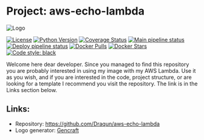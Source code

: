 # Project: aws-echo-lambda
![Logo](https://github.com/Draqun/aws-echo-lambda/docs/_static/ai_logo.png?raw=true "aws-echo-lambda")

[![License](https://img.shields.io/badge/License-BSD%203--Clause-blue.svg)](https://opensource.org/licenses/BSD-3-Clause)
[![Python Version](https://img.shields.io/badge/Python-3.11-blue)](https://www.python.org/downloads/release)
[![Coverage Status](https://coveralls.io/repos/github/Draqun/aws-echo-lambda/badge.svg?branch=master)](https://coveralls.io/github/Draqun/aws-echo-lambda?branch=master)
[![Main pipeline status](https://github.com/Draqun/aws-echo-lambda/actions/workflows/main_pipeline.yaml/badge.svg)](https://github.com/Draqun/aws-echo-lambda/actions)
[![Deploy pipeline status](https://github.com/Draqun/aws-echo-lambda/actions/workflows/deploy_pipeline.yaml/badge.svg)](https://github.com/Draqun/aws-echo-lambda/actions)
[![Docker Pulls](https://img.shields.io/docker/pulls/draqun/aws-echo-lambda.svg)](https://hub.docker.com/r/apache/airflow)
[![Docker Stars](https://img.shields.io/docker/stars/draqun/aws-echo-lambda.svg)](https://hub.docker.com/r/apache/airflow)
[![Code style: black](https://img.shields.io/badge/code%20style-black-000000.svg)](https://github.com/psf/black)

Welcome here dear developer. Since you managed to find this repository you are probably interested in using my image with my AWS Lambda. Use it as you wish, and if you are interested in the code, project structure, or are looking for a template I recommend you visit the repository. The link is in the Links section below.

## Links:
- Repository: https://github.com/Draqun/aws-echo-lambda
- Logo generator: [Gencraft](https://gencraft.com)